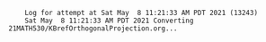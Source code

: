         Log for attempt at Sat May  8 11:21:33 AM PDT 2021 (13243)
        Sat May  8 11:21:33 AM PDT 2021 Converting 21MATH530/KBrefOrthogonalProjection.org...
